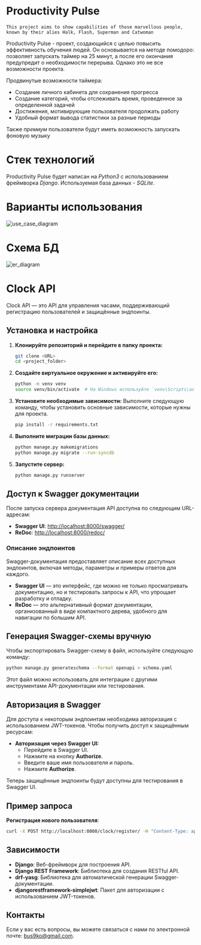 # Productivity Pulse
`This project aims to show capabilities of those marvellous people, known by their alies Halk, Flash, Superman and Catwoman`

Productivity Pulse - проект, создающийся с целью повысить эффективность обучения людей. Он основывается на методе помодоро: позволяет запускать таймер на 25 минут, а после его окончания предупредит о необходимости перерыва. Однако это не все возможности проекта.

Продвинутые возможности таймера:
- Создание личного кабинета для сохранения прогресса
- Создание категорий, чтобы отслеживать время, проведенное за определенной задачей
- Достижения, мотивирующие пользователя продолжать работу
- Удобный формат вывода статистики за разные периоды

Также _премиум_ пользователи будут иметь возможность запускать фоновую музыку

# Стек технологий
Productivity Pulse будет написан на _Python3_ с использованием фреймворка _Django_. Используемая база данных - _SQLite_.

# Варианты использования
![use_case_diagram](https://github.com/user-attachments/assets/6bd3f43e-fb19-4235-ae1b-44851dd1af17)

# Схема БД
![er_diagram](https://github.com/user-attachments/assets/2e9123e4-8d3a-47e6-b7b1-87497c01b98d)

# Clock API

Clock API — это API для управления часами, поддерживающий регистрацию пользователей и защищённые эндпоинты.

## Установка и настройка

1. **Клонируйте репозиторий и перейдите в папку проекта:**
   ```bash
   git clone <URL>
   cd <project_folder>
   ```

2. **Создайте виртуальное окружение и активируйте его:**
   ```bash
   python -m venv venv
   source venv/bin/activate  # На Windows используйте `venv\Scripts\activate`
   ```

3. **Установите необходимые зависимости:**
   Выполните следующую команду, чтобы установить основные зависимости, которые нужны для проекта.

   ```bash
   pip install -r requirements.txt
   ```

4. **Выполните миграции базы данных:**
   ```bash
   python manage.py makemigrations
   python manage.py migrate --run-syncdb
   ```

5. **Запустите сервер:**
   ```bash
   python manage.py runserver
   ```

## Доступ к Swagger документации

После запуска сервера документация API доступна по следующим URL-адресам:

- **Swagger UI**: [http://localhost:8000/swagger/](http://localhost:8000/swagger/)
- **ReDoc**: [http://localhost:8000/redoc/](http://localhost:8000/redoc/)

### Описание эндпоинтов

Swagger-документация предоставляет описание всех доступных эндпоинтов, включая методы, параметры и примеры ответов для каждого.

- **Swagger UI** — это интерфейс, где можно не только просматривать документацию, но и тестировать запросы к API, что упрощает разработку и отладку.
- **ReDoc** — это альтернативный формат документации, организованный в виде компактного дерева, удобного для навигации по большим API.

## Генерация Swagger-схемы вручную

Чтобы экспортировать Swagger-схему в файл, используйте следующую команду:

```bash
python manage.py generateschema --format openapi > schema.yaml
```

Этот файл можно использовать для интеграции с другими инструментами API-документации или тестирования.

## Авторизация в Swagger

Для доступа к некоторым эндпоинтам необходима авторизация с использованием JWT-токенов. Чтобы получить доступ к защищённым ресурсам:

- **Авторизация через Swagger UI:**
   - Перейдите в Swagger UI.
   - Нажмите на кнопку **Authorize**.
   - Введите ваше имя пользователя и пароль.
   - Нажмите **Authorize**.

Теперь защищённые эндпоинты будут доступны для тестирования в Swagger UI.

## Пример запроса

**Регистрация нового пользователя**:
   ```bash
   curl -X POST http://localhost:8000/clock/register/ -H "Content-Type: application/json" -d "{\"username\": \"testuser\", \"email\": \"testuser@example.com\", \"password\": \"testpassword\", \"date_of_birth\": \"1990-01-01\", \"country\": \"US\"}"
   ```

## Зависимости

- **Django**: Веб-фреймворк для построения API.
- **Django REST Framework**: Библиотека для создания RESTful API.
- **drf-yasg**: Библиотека для автоматической генерации Swagger-документации.
- **djangorestframework-simplejwt**: Пакет для авторизации с использованием JWT-токенов.

## Контакты

Если у вас есть вопросы, вы можете связаться с нами по электронной почте: [bus9ko@gmail.com](mailto:bus9ko@gmail.com).
